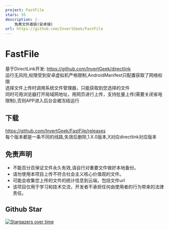```yaml
---
project: FastFile
stars: 55
description: |-
    免费文件直链(安卓端)
url: https://github.com/InvertGeek/FastFile
---
```


# FastFile
基于DirectLink开发: https://github.com/InvertGeek/directlink \
运行无风险,权限受到安卓虚拟机严格限制,AndroidManifest只配置获取了网络权限 \
选择文件上传时调用系统文件管理器，只能获取到您选择的文件 \
同时可用浏览器打开局域网地址，用网页进行上传，支持批量上传(需要关闭省电限制),否则APP进入后台会被冻结运行

## 下载
https://github.com/InvertGeek/FastFile/releases \
每个版本都是一条不同的线路,失效后删除,1.X.0版本,X对应directlink对应版本

## 免责声明

+   不能百分百保证文件永久有效,请自行对重要文件做好本地备份。
+   请勿使用本项目上传不符合社会主义核心价值观的文件。
+   可能会收集您上传的文件的统计信息到云端，包括文件url
+   该项目仅用于学习和技术交流，开发者不承担任何由使用者的行为带来的法律责任。

## Github Star
[![Stargazers over time](https://starchart.cc/InvertGeek/FastFile.svg?variant=adaptive)](https://starchart.cc/InvertGeek/FastFile)

